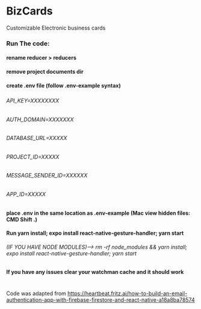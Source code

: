 # BizCards
Customizable Electronic business cards

### Run The code:
#### rename reducer > reducers
#### remove project documents dir
#### create .env file (follow .env-example syntax)
#####
###### API_KEY=XXXXXXXX
###### AUTH_DOMAIN=XXXXXXX
###### DATABASE_URL=XXXXX
###### PROJECT_ID=XXXXX
###### MESSAGE_SENDER_ID=XXXXXX
###### APP_ID=XXXXX
#####
#### place .env in the same location as .env-example (Mac view hidden files: CMD Shift .)
#### Run yarn install; expo install react-native-gesture-handler; yarn start
###### (IF YOU HAVE NODE MODULES)--> rm -rf node_modules && yarn install; expo install react-native-gesture-handler; yarn start
#### If you have any issues clear your watchman cache and it should work 
#
#
#
Code was adapted from https://heartbeat.fritz.ai/how-to-build-an-email-authentication-app-with-firebase-firestore-and-react-native-a18a8ba78574 

